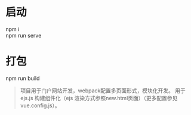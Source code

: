# 启动
npm i 
</br>
npm run serve
#  打包
npm run build


> 项目用于门户网站开发，webpack配置多页面形式，模块化开发。
> 用于ejs.js 构建组件化（ejs 渲染方式参照new.html页面）（更多配置参见vue.config.js）。
